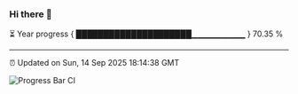 ### Hi there 👋

⏳ Year progress { █████████████████████▁▁▁▁▁▁▁▁▁ } 70.35 %

---

⏰ Updated on Sun, 14 Sep 2025 18:14:38 GMT

![Progress Bar CI](https://github.com/code-lakshay/GitHub-Actions-Demo/workflows/Progress%20Bar%20CI/badge.svg)
